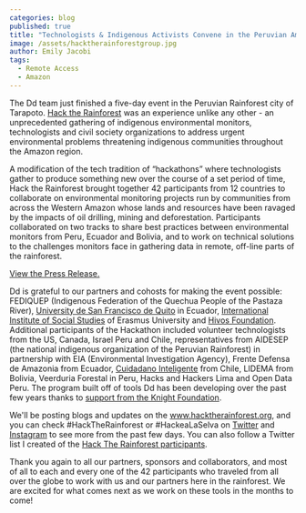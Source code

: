 ```yaml
---
categories: blog
published: true
title: "Technologists & Indigenous Activists Convene in the Peruvian Amazon"
image: /assets/hacktherainforestgroup.jpg
author: Emily Jacobi
tags:
  - Remote Access
  - Amazon
---
```


The Dd team just finished a five-day event in the Peruvian Rainforest city of Tarapoto. [Hack the Rainforest](http://www.hacktherainforest.org/) was an experience unlike any other - an unprecedented gathering of indigenous environmental monitors, technologists and civil society organizations to address urgent environmental problems threatening indigenous communities throughout the Amazon region.

A modification of the tech tradition of “hackathons” where technologists gather to produce something new over the course of a set period of time, Hack the Rainforest brought together 42 participants from 12 countries to collaborate on environmental monitoring projects run by communities from across the Western Amazon whose lands and resources have been ravaged by the impacts of oil drilling, mining and deforestation. Participants collaborated on two tracks to share best practices between environmental monitors from Peru, Ecuador and Bolivia, and to work on technical solutions to the challenges monitors face in gathering data in remote, off-line parts of the rainforest.

[View the Press Release.](http://files.tieppu.com/20151202_hacktherainforest_pr.pdf)

Dd is grateful to our partners and cohosts for making the event possible:
FEDIQUEP (Indigenous Federation of the Quechua People of the Pastaza River), [University de San Francisco de Quito](http://www.usfq.edu.ec/) in Ecuador, [International Institute of Social Studies](http://www.iss.nl/) of Erasmus University and [Hivos Foundation](https://south-america.hivos.org/). Additional participants of the Hackathon included volunteer technologists from the US, Canada, Israel Peru and Chile, representatives from AIDESEP (the national indigenous organization of the Peruvian Rainforest) in partnership with EIA (Environmental Investigation Agency), Frente Defensa de Amazonia from Ecuador, [Cuidadano Inteligente](http://ciudadanointeligente.org/) from Chile, LIDEMA from Bolivia, Veerduria Forestal in Peru, Hacks and Hackers Lima and Open Data Peru. The program built off of tools Dd has been developing over the past few years thanks to [support from the Knight Foundation](http://www.knightfoundation.org/grants/20123670/).

We'll be posting blogs and updates on the www.hacktherainforest.org, and you can check #HackTheRainforest or #HackeaLaSelva on [Twitter](https://twitter.com/search?q=%23hacktherainforest&src=typd) and [Instagram](http://instagram.com/digidem) to see more from the past few days. You can also follow a Twitter list I created of the [Hack The Rainforest participants](https://twitter.com/DigiDem/lists/hack-the-rainforest).

Thank you again to all our partners, sponsors and collaborators, and most of all to each and every one of the 42 participants who traveled from all over the globe to work with us and our partners here in the rainforest. We are excited for what comes next as we work on these tools in the months to come!
